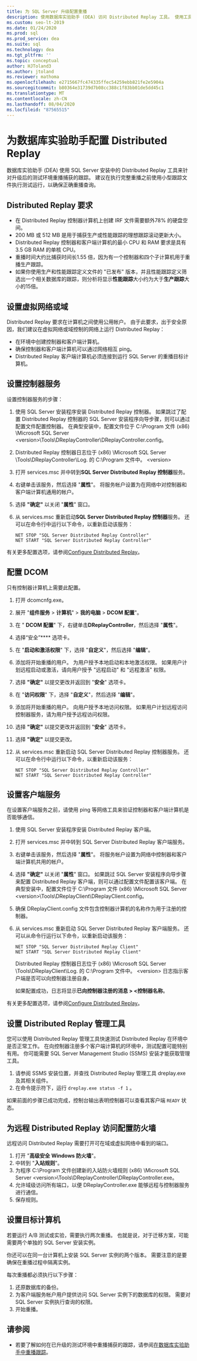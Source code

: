 ```yaml
---
title: 为 SQL Server 升级配置重播
description: 使用数据库实验助手 (DEA) 访问 Distributed Replay 工具。 使用工具针对升级后的测试环境重播捕获的跟踪。
ms.custom: seo-lt-2019
ms.date: 01/24/2020
ms.prod: sql
ms.prod_service: dea
ms.suite: sql
ms.technology: dea
ms.tgt_pltfrm: ''
ms.topic: conceptual
author: HJToland3
ms.author: jtoland
ms.reviewer: mathoma
ms.openlocfilehash: e2715667fc474335ffec54259ebb821fe2e5904a
ms.sourcegitcommit: b80364e31739d7b08cc388c1f83bb01de5dd45c1
ms.translationtype: MT
ms.contentlocale: zh-CN
ms.lasthandoff: 08/04/2020
ms.locfileid: "87565515"
---
```

# <a name="configure-distributed-replay-for-database-experimentation-assistant"></a>为数据库实验助手配置 Distributed Replay

数据库实验助手 (DEA) 使用 SQL Server 安装中的 Distributed Replay 工具来针对升级后的测试环境重播捕获的跟踪。 建议在执行完整重播之前使用小型跟踪文件执行测试运行，以确保正确重播查询。

## <a name="distributed-replay-requirements"></a>Distributed Replay 要求

- 在 Distributed Replay 控制器计算机上创建 IRF 文件需要额外78% 的硬盘空间。
- 200 MB 或 512 MB 是用于捕获生产或性能跟踪的理想跟踪滚动更新大小。
- Distributed Replay 控制器和客户端计算机的最小 CPU 和 RAM 要求是具有 3.5 GB RAM 的单核 CPU。
- 重播时间大约比捕获时间长1.55 倍，因为有一个控制器和四个子计算机用于重播生产跟踪。
- 如果你使用生产和性能跟踪定义文件的 "已发布" 版本，并且性能跟踪定义筛选出一个相关数据库的跟踪，则分析将显示**性能跟踪**大小约为大于**生产跟踪**大小的15倍。

## <a name="set-up-a-virtual-network-or-domain"></a>设置虚拟网络或域

Distributed Replay 要求在计算机之间使用公用帐户。 由于此要求，出于安全原因，我们建议在虚拟网络或域控制的网络上运行 Distributed Replay：

- 在环境中创建控制器和客户端计算机。
- 确保控制器和客户端计算机可以通过网络相互 ping。
- Distributed Replay 客户端计算机必须连接到运行 SQL Server 的重播目标计算机。

## <a name="set-up-the-controller-service"></a>设置控制器服务

设置控制器服务的步骤：

1. 使用 SQL Server 安装程序安装 Distributed Replay 控制器。 如果跳过了配置 Distributed Replay 控制器的 SQL Server 安装程序向导步骤，则可以通过配置文件配置控制器。 在典型安装中，配置文件位于 C:\Program 文件 (x86) \Microsoft SQL Server \<version\>\Tools\DReplayController\DReplayController.config。
2. Distributed Replay 控制器日志位于 (x86) \Microsoft SQL Server \Tools\DReplayController\Log. 的 C:\Program 文件中。 \<version\>
3. 打开 services.msc 并中转到**SQL Server Distributed Replay 控制器**服务。
4. 右键单击该服务，然后选择 "**属性**"。 将服务帐户设置为在网络中对控制器和客户端计算机通用的帐户。
5. 选择 **"确定"** 以关闭 "**属性**" 窗口。
6. 从 services.msc 重新启动**SQL Server Distributed Replay 控制器**服务。 还可以在命令行中运行以下命令，以重新启动该服务：

   `NET STOP "SQL Server Distributed Replay Controller"`</br>
   `NET START "SQL Server Distributed Replay Controller"`

有关更多配置选项，请参阅[Configure Distributed Replay](https://docs.microsoft.com/sql/tools/distributed-replay/configure-distributed-replay)。

## <a name="configure-dcom"></a>配置 DCOM

只有控制器计算机上需要此配置。

1. 打开 dcomcnfg.exe。
2. 展开 "**组件服务**  >  **计算机**"  >  **我的电脑**  >  **DCOM 配置**"。
3. 在 " **DCOM 配置**" 下，右键单击**DReplayController**，然后选择 "**属性**"。
4. 选择“安全”**** 选项卡。
5. 在 "**启动和激活权限**" 下，选择 "**自定义**"，然后选择 "**编辑**"。
6. 添加将开始重播的用户。 为用户授予本地启动和本地激活权限。 如果用户计划远程启动或激活，请向用户授予 "远程启动" 和 "远程激活" 权限。
7. 选择 **"确定"** 以提交更改并返回到 "**安全**" 选项卡。
8. 在 "**访问权限**" 下，选择 "**自定义**"，然后选择 "**编辑**"。
9. 添加将开始重播的用户。 向用户授予本地访问权限。 如果用户计划远程访问控制器服务，请为用户授予远程访问权限。
10. 选择 **"确定"** 以提交更改并返回到 "**安全**" 选项卡。
11. 选择 **"确定"** 以提交更改。
12. 从 services.msc 重新启动 SQL Server Distributed Replay 控制器服务。 还可以在命令行中运行以下命令，以重新启动该服务：

    `NET STOP "SQL Server Distributed Replay Controller"`</br>
    `NET START "SQL Server Distributed Replay Controller"`

## <a name="set-up-the-client-service"></a>设置客户端服务

在设置客户端服务之前，请使用 ping 等网络工具来验证控制器和客户端计算机是否能够通信。

1. 使用 SQL Server 安装程序安装 Distributed Replay 客户端。
2. 打开 services.msc 并中转到 SQL Server Distributed Replay 客户端服务。
3. 右键单击该服务，然后选择 "**属性**"。 将服务帐户设置为网络中控制器和客户端计算机共用的帐户。
4. 选择 **"确定"** 以关闭 "**属性**" 窗口。 如果跳过 SQL Server 安装程序向导步骤来配置 Distributed Replay 客户端，则可以通过配置文件配置该客户端。 在典型安装中，配置文件位于 C:\Program 文件 (x86) \Microsoft SQL Server \<version\>\Tools\DReplayClient\DReplayClient.config。
5. 确保 DReplayClient.config 文件包含控制器计算机的名称作为用于注册的控制器。
6. 从 services.msc 重新启动 SQL Server Distributed Replay 客户端服务。 还可以从命令行运行以下命令，以重新启动该服务：

    `NET STOP "SQL Server Distributed Replay Client"`</br>
    `NET START "SQL Server Distributed Replay Client"`

    Distributed Replay 控制器日志位于 (x86) \Microsoft SQL Server \Tools\DReplayClient\Log. 的 C:\Program 文件中。 \<version\> 日志指示客户端是否可以向控制器注册自身。

    如果配置成功，日志将显示**已向控制器注册的消息 \> <控制器名称**。

有关更多配置选项，请参阅[Configure Distributed Replay](https://docs.microsoft.com/sql/tools/distributed-replay/configure-distributed-replay)。

## <a name="set-up-distributed-replay-administration-tools"></a>设置 Distributed Replay 管理工具

您可以使用 Distributed Replay 管理工具快速测试 Distributed Replay 在环境中是否正常工作。 在向控制器注册多个客户端计算机的环境中，测试配置可能特别有用。 你可能需要 SQL Server Management Studio (SSMS) 安装才能获取管理工具。

1. 请参阅 SSMS 安装位置，并查找 Distributed Replay 管理工具 dreplay.exe 及其相关组件。
2. 在命令提示符下，运行 `dreplay.exe status -f 1` 。

如果前面的步骤已成功完成，控制台输出表明控制器可以查看其客户端 `READY` 状态。

## <a name="configure-the-firewall-for-remote-distributed-replay-access"></a>为远程 Distributed Replay 访问配置防火墙

远程访问 Distributed Replay 需要打开可在域或虚拟网络中看到的端口。

1. 打开 "**高级安全** **Windows 防火墙**"。
2. 中转到 "**入站规则**"。
3. 为程序 C:\Program 文件创建新的入站防火墙规则 (x86) \Microsoft SQL Server \<version\>\Tools\DReplayController\DReplayController.exe。
4. 允许域级访问所有端口，以便 DReplayController.exe 能够远程与控制器服务进行通信。
5. 保存规则。

## <a name="set-up-target-computers"></a>设置目标计算机

若要运行 A/B 测试或实验，需要执行两次重播。 也就是说，对于迁移方案，可能需要两个单独的 SQL Server 安装实例。

你还可以在同一台计算机上安装 SQL Server 实例的两个版本。 需要注意的是要确保在重播过程中隔离实例。

每次重播都必须执行以下步骤：

1. 还原数据库的备份。
2. 为客户端服务帐户用户提供访问 SQL Server 实例下的数据库的权限。 需要对 SQL Server 实例执行查询的权限。
3. 开始重播。

## <a name="see-also"></a>请参阅

- 若要了解如何在已升级的测试环境中重播捕获的跟踪，请参阅[在数据库实验助手中重播跟踪](database-experimentation-assistant-replay-trace.md)。

